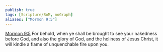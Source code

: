 ```yaml
---
publish: true
tags: [Scripture/BoM, noGraph]
aliases: ["Mormon 9:5"]
---
```

[Mormon 9:5](https://churchofjesuschrist.org/study/scriptures/bofm/morm/9?lang=eng&id=p5#p5) For behold, when ye shall be brought to see your nakedness before God, and also the glory of God, and the holiness of Jesus Christ, it will kindle a flame of unquenchable fire upon you.
